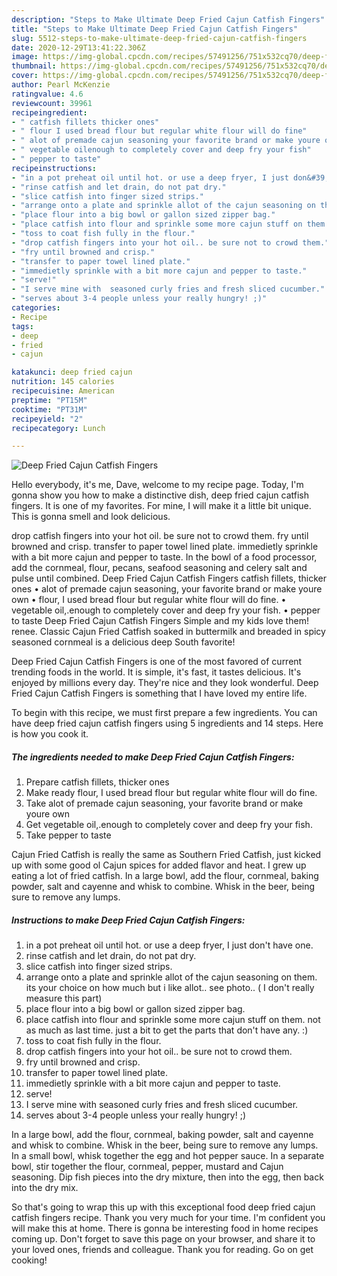 ```yaml
---
description: "Steps to Make Ultimate Deep Fried Cajun Catfish Fingers"
title: "Steps to Make Ultimate Deep Fried Cajun Catfish Fingers"
slug: 5512-steps-to-make-ultimate-deep-fried-cajun-catfish-fingers
date: 2020-12-29T13:41:22.306Z
image: https://img-global.cpcdn.com/recipes/57491256/751x532cq70/deep-fried-cajun-catfish-fingers-recipe-main-photo.jpg
thumbnail: https://img-global.cpcdn.com/recipes/57491256/751x532cq70/deep-fried-cajun-catfish-fingers-recipe-main-photo.jpg
cover: https://img-global.cpcdn.com/recipes/57491256/751x532cq70/deep-fried-cajun-catfish-fingers-recipe-main-photo.jpg
author: Pearl McKenzie
ratingvalue: 4.6
reviewcount: 39961
recipeingredient:
- " catfish fillets thicker ones"
- " flour I used bread flour but regular white flour will do fine"
- " alot of premade cajun seasoning your favorite brand or make youre own"
- " vegetable oilenough to completely cover and deep fry your fish"
- " pepper to taste"
recipeinstructions:
- "in a pot preheat oil until hot. or use a deep fryer, I just don&#39;t have one."
- "rinse catfish and let drain, do not pat dry."
- "slice catfish into finger sized strips."
- "arrange onto a plate and sprinkle allot of the cajun seasoning on them. its your choice on how much but i like allot.. see photo.. ( I don&#39;t really measure this part)"
- "place flour into a big bowl or gallon sized zipper bag."
- "place catfish into flour and sprinkle some more cajun stuff on them. not as much as last time. just a bit to get the parts that don&#39;t have any. :)"
- "toss to coat fish fully in the flour."
- "drop catfish fingers into your hot oil.. be sure not to crowd them."
- "fry until browned and crisp."
- "transfer to paper towel lined plate."
- "immedietly sprinkle with a bit more cajun and pepper to taste."
- "serve!"
- "I serve mine with  seasoned curly fries and fresh sliced cucumber."
- "serves about 3-4 people unless your really hungry! ;)"
categories:
- Recipe
tags:
- deep
- fried
- cajun

katakunci: deep fried cajun 
nutrition: 145 calories
recipecuisine: American
preptime: "PT15M"
cooktime: "PT31M"
recipeyield: "2"
recipecategory: Lunch

---
```



![Deep Fried Cajun Catfish Fingers](https://img-global.cpcdn.com/recipes/57491256/751x532cq70/deep-fried-cajun-catfish-fingers-recipe-main-photo.jpg)

Hello everybody, it's me, Dave, welcome to my recipe page. Today, I'm gonna show you how to make a distinctive dish, deep fried cajun catfish fingers. It is one of my favorites. For mine, I will make it a little bit unique. This is gonna smell and look delicious.

drop catfish fingers into your hot oil. be sure not to crowd them. fry until browned and crisp. transfer to paper towel lined plate. immedietly sprinkle with a bit more cajun and pepper to taste. In the bowl of a food processor, add the cornmeal, flour, pecans, seafood seasoning and celery salt and pulse until combined. Deep Fried Cajun Catfish Fingers catfish fillets, thicker ones • alot of premade cajun seasoning, your favorite brand or make youre own • flour, I used bread flour but regular white flour will do fine. • vegetable oil,.enough to completely cover and deep fry your fish. • pepper to taste Deep Fried Cajun Catfish Fingers Simple and my kids love them! renee. Classic Cajun Fried Catfish soaked in buttermilk and breaded in spicy seasoned cornmeal is a delicious deep South favorite!

Deep Fried Cajun Catfish Fingers is one of the most favored of current trending foods in the world. It is simple, it's fast, it tastes delicious. It's enjoyed by millions every day. They're nice and they look wonderful. Deep Fried Cajun Catfish Fingers is something that I have loved my entire life.


To begin with this recipe, we must first prepare a few ingredients. You can have deep fried cajun catfish fingers using 5 ingredients and 14 steps. Here is how you cook it.

<!--inarticleads1-->

##### The ingredients needed to make Deep Fried Cajun Catfish Fingers:

1. Prepare  catfish fillets, thicker ones
1. Make ready  flour, I used bread flour but regular white flour will do fine.
1. Take  alot of premade cajun seasoning, your favorite brand or make youre own
1. Get  vegetable oil,.enough to completely cover and deep fry your fish.
1. Take  pepper to taste


Cajun Fried Catfish is really the same as Southern Fried Catfish, just kicked up with some good ol Cajun spices for added flavor and heat. I grew up eating a lot of fried catfish. In a large bowl, add the flour, cornmeal, baking powder, salt and cayenne and whisk to combine. Whisk in the beer, being sure to remove any lumps. 

<!--inarticleads2-->

##### Instructions to make Deep Fried Cajun Catfish Fingers:

1. in a pot preheat oil until hot. or use a deep fryer, I just don&#39;t have one.
1. rinse catfish and let drain, do not pat dry.
1. slice catfish into finger sized strips.
1. arrange onto a plate and sprinkle allot of the cajun seasoning on them. its your choice on how much but i like allot.. see photo.. ( I don&#39;t really measure this part)
1. place flour into a big bowl or gallon sized zipper bag.
1. place catfish into flour and sprinkle some more cajun stuff on them. not as much as last time. just a bit to get the parts that don&#39;t have any. :)
1. toss to coat fish fully in the flour.
1. drop catfish fingers into your hot oil.. be sure not to crowd them.
1. fry until browned and crisp.
1. transfer to paper towel lined plate.
1. immedietly sprinkle with a bit more cajun and pepper to taste.
1. serve!
1. I serve mine with  seasoned curly fries and fresh sliced cucumber.
1. serves about 3-4 people unless your really hungry! ;)


In a large bowl, add the flour, cornmeal, baking powder, salt and cayenne and whisk to combine. Whisk in the beer, being sure to remove any lumps. In a small bowl, whisk together the egg and hot pepper sauce. In a separate bowl, stir together the flour, cornmeal, pepper, mustard and Cajun seasoning. Dip fish pieces into the dry mixture, then into the egg, then back into the dry mix. 

So that's going to wrap this up with this exceptional food deep fried cajun catfish fingers recipe. Thank you very much for your time. I'm confident you will make this at home. There is gonna be interesting food in home recipes coming up. Don't forget to save this page on your browser, and share it to your loved ones, friends and colleague. Thank you for reading. Go on get cooking!
